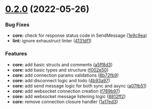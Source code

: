 # [0.2.0](https://github.com/shivanshkc/rosenbridge-go-client/compare/v0.1.0...v0.2.0) (2022-05-26)


### Bug Fixes

* **core:** check for response status code in SendMessage ([1e9c9ea](https://github.com/shivanshkc/rosenbridge-go-client/commit/1e9c9ea49f95e1db6609552ec40ff4743b6fcf7f))
* **lint:** ignore exhaustruct linter ([4131df1](https://github.com/shivanshkc/rosenbridge-go-client/commit/4131df1493114c2642884b23c0c575744dc00944))


### Features

* **core:** add basic structs and comments ([a5ff8d3](https://github.com/shivanshkc/rosenbridge-go-client/commit/a5ff8d303776417513c973f8b0d177805899f24e))
* **core:** add basic types and structure ([f002e50](https://github.com/shivanshkc/rosenbridge-go-client/commit/f002e50efdc70aea3186efb3d20d4142f6385335))
* **core:** add connection params validations ([8b72fb9](https://github.com/shivanshkc/rosenbridge-go-client/commit/8b72fb9ba86cd33deaa893d1b4a3e9633e55c369))
* **core:** add disconnect logic and todo ([4b93a97](https://github.com/shivanshkc/rosenbridge-go-client/commit/4b93a973e503d655dd3921384a9099435d784538))
* **core:** add send message logic for both sync and async ([a07fb51](https://github.com/shivanshkc/rosenbridge-go-client/commit/a07fb5157bfdc8cc8cf69873274df58d63e16e63))
* **core:** add websocket connection creation ([f789b97](https://github.com/shivanshkc/rosenbridge-go-client/commit/f789b97f2dc49d898210c01178716a9428de17ee))
* **core:** add websocket message listening logic ([8812ff2](https://github.com/shivanshkc/rosenbridge-go-client/commit/8812ff2a38f0afc74f862a60494ecab8899d6217))
* **core:** remove connection closure handler ([1a17ed3](https://github.com/shivanshkc/rosenbridge-go-client/commit/1a17ed3927e1c74def9e8c1961cf27ec58d34375))
